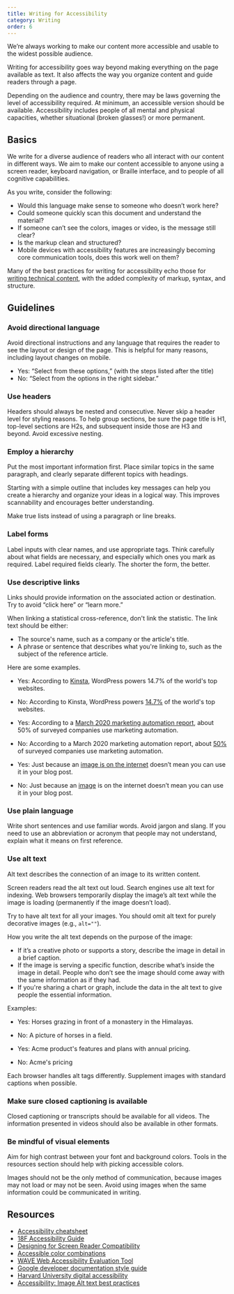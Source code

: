 ```yaml
---
title: Writing for Accessibility
category: Writing
order: 6
---
```


We’re always working to make our content more accessible and usable to the widest possible audience. 

Writing for accessibility goes way beyond making everything on the page available as text. It also affects the way you organize content and guide readers through a page. 

Depending on the audience and country, there may be laws governing the level of accessibility required. At minimum, an accessible version should be available. Accessibility includes people of all mental and physical capacities, whether situational (broken glasses!) or more permanent.

## Basics

We write for a diverse audience of readers who all interact with our content in different ways. We aim to make our content accessible to anyone using a screen reader, keyboard navigation, or Braille interface, and to people of all cognitive capabilities.

As you write, consider the following:

- Would this language make sense to someone who doesn’t work here?
- Could someone quickly scan this document and understand the material?
- If someone can’t see the colors, images or video, is the message still clear?
- Is the markup clean and structured?
- Mobile devices with accessibility features are increasingly becoming core communication tools, does this work well on them?

Many of the best practices for writing for accessibility echo those for [writing technical content](/content-writing/08-writing-technical-content.html), with the added complexity of markup, syntax, and structure.

## Guidelines

### Avoid directional language

Avoid directional instructions and any language that requires the reader to see the layout or design of the page. This is helpful for many reasons, including layout changes on mobile.

- Yes: “Select from these options,” (with the steps listed after the title)
- No: “Select from the options in the right sidebar.”

### Use headers

Headers should always be nested and consecutive. Never skip a header level for styling reasons. To help group sections, be sure the page title is H1, top-level sections are H2s, and subsequent inside those are H3 and beyond. Avoid excessive nesting.

### Employ a hierarchy

Put the most important information first. Place similar topics in the same paragraph, and clearly separate different topics with headings.

Starting with a simple outline that includes key messages can help you create a hierarchy and organize your ideas in a logical way. This improves scannability and encourages better understanding.

Make true lists instead of using a paragraph or line breaks.

### Label forms

Label inputs with clear names, and use appropriate tags. Think carefully about what fields are necessary, and especially which ones you mark as required. Label required fields clearly. The shorter the form, the better.

<a id="links"></a>

### Use descriptive links

Links should provide information on the associated action or destination. Try to avoid “click here” or “learn more.”

When linking a statistical cross-reference, don't link the statistic. The link text should be either:

- The source's name, such as a company or the article's title.
- A phrase or sentence that describes what you're linking to, such as the subject of the reference article.

Here are some examples.

- Yes: According to [Kinsta](https://kinsta.com/blog/wordpress-statistics), WordPress powers 14.7% of the world's top websites.
- No: According to Kinsta, WordPress powers [14.7%](https://kinsta.com/blog/wordpress-statistics) of the world's top websites.

- Yes: According to a [March 2020 marketing automation report](https://www.researchandmarkets.com/reports/4240451/marketing-automation-market-size-share-and), about 50% of surveyed companies use marketing automation.
- No: According to a March 2020 marketing automation report, about [50%](https://www.researchandmarkets.com/reports/4240451/marketing-automation-market-size-share-and) of surveyed companies use marketing automation.

- Yes: Just because an [image is on the internet](https://www.eyeem.com/blog/photo-copyright-101-is-it-legal-to-use-photos-from-the-internet) doesn’t mean you can use it in your blog post.
- No: Just because an [image](https://www.eyeem.com/blog/photo-copyright-101-is-it-legal-to-use-photos-from-the-internet) is on the internet doesn’t mean you can use it in your blog post.


### Use plain language

Write short sentences and use familiar words. Avoid jargon and slang. If you need to use an abbreviation or acronym that people may not understand, explain what it means on first reference.

### Use alt text

Alt text describes the connection of an image to its written content.

Screen readers read the alt text out loud. Search engines use alt text for indexing. Web browsers temporarily display the image’s alt text while the image is loading (permanently if the image doesn’t load).

Try to have alt text for all your images. You should omit alt text for purely decorative images (e.g., `alt=""`).

How you write the alt text depends on the purpose of the image:

- If it’s a creative photo or supports a story, describe the image in detail in a brief caption.
- If the image is serving a specific function, describe what’s inside the image in detail. People who don’t see the image should come away with the same information as if they had.
- If you're sharing a chart or graph, include the data in the alt text to give people the essential information.

Examples: 

- Yes: Horses grazing in front of a monastery in the Himalayas.
- No: A picture of horses in a field.

- Yes: Acme product's features and plans with annual pricing.
- No: Acme's pricing

Each browser handles alt tags differently. Supplement images with standard captions when possible.

### Make sure closed captioning is available

Closed captioning or transcripts should be available for all videos. The information presented in videos should also be available in other formats.

### Be mindful of visual elements

Aim for high contrast between your font and background colors. Tools in the resources section should help with picking accessible colors.

Images should not be the only method of communication, because images may not load or may not be seen. Avoid using images when the same information could be communicated in writing.

## Resources

- [Accessibility cheatsheet](http://bitsofco.de/2015/the-accessibility-cheatsheet/)
- [18F Accessibility Guide](https://pages.18f.gov/accessibility/)
- [Designing for Screen Reader Compatibility](http://webaim.org/techniques/screenreader/)
- [Accessible color combinations](http://colorsafe.co/)
- [WAVE Web Accessibility Evaluation Tool](http://wave.webaim.org/)
- [Google developer documentation style guide](https://developers.google.com/style/images#alt-text)
- [Harvard University digital accessibility](https://accessibility.huit.harvard.edu/describe-content-images)
- [Accessibility: Image Alt text best practices](https://support.siteimprove.com/hc/en-gb/articles/115000013031-Accessibility-Image-Alt-text-best-practices)
